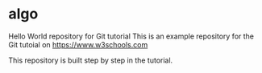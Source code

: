 # algo
Hello World repository for Git tutorial
This is an example repository for the Git tutoial on https://www.w3schools.com

This repository is built step by step in the tutorial.
